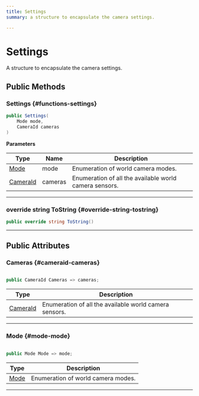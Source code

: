 ```yaml
---
title: Settings
summary: a structure to encapsulate the camera settings. 

---
```


# Settings




A structure to encapsulate the camera settings.   





## Public Methods

###  Settings {#functions-settings}

```csharp
public Settings(
    Mode mode,
    CameraId cameras
)
```


**Parameters**

| Type | Name  | Description  | 
|--|--|--|
| [Mode](/versioned_docs/version-22-May-2023/unity-api/api/UnityEngine.XR.MagicLeap/MLWorldCamera/UnityEngine.XR.MagicLeap.MLWorldCamera.md#enums-mode) |mode|Enumeration of world camera modes. |
| [CameraId](/versioned_docs/version-22-May-2023/unity-api/api/UnityEngine.XR.MagicLeap/MLWorldCamera/UnityEngine.XR.MagicLeap.MLWorldCamera.md#enums-cameraid) |cameras|Enumeration of all the available world camera sensors. |






-----------

### override string ToString {#override-string-tostring}

```csharp
public override string ToString()
```






-----------

## Public Attributes

### Cameras {#cameraid-cameras}

```csharp

public CameraId Cameras => cameras;

```

| Type | Description  | 
|--|--|
| [CameraId](/versioned_docs/version-22-May-2023/unity-api/api/UnityEngine.XR.MagicLeap/MLWorldCamera/UnityEngine.XR.MagicLeap.MLWorldCamera.md#enums-cameraid) | Enumeration of all the available world camera sensors.  |





-----------

### Mode {#mode-mode}

```csharp

public Mode Mode => mode;

```

| Type | Description  | 
|--|--|
| [Mode](/versioned_docs/version-22-May-2023/unity-api/api/UnityEngine.XR.MagicLeap/MLWorldCamera/UnityEngine.XR.MagicLeap.MLWorldCamera.md#enums-mode) | Enumeration of world camera modes.  |





-----------


